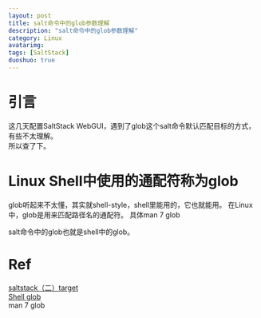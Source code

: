 ```yaml
---
layout: post
title: salt命令中的glob参数理解
description: "salt命令中的glob参数理解"
category: Linux
avatarimg:
tags: [SaltStack]
duoshuo: true
---
```


# 引言
这几天配置SaltStack WebGUI，遇到了glob这个salt命令默认匹配目标的方式，有些不太理解。  
所以查了下。

# Linux Shell中使用的通配符称为glob

> 
glob听起来不太懂，其实就shell-style，shell里能用的，它也就能用。
在Linux中，glob是用来匹配路径名的通配符。
具体man 7 glob

salt命令中的glob也就是shell中的glob。

# Ref 
[saltstack（二）target](http://lixcto.blog.51cto.com/4834175/1428659)  
[Shell glob](http://www.cnblogs.com/chaoguo1234/p/5313721.html)  
man 7 glob  


